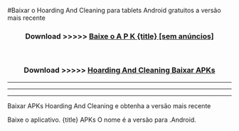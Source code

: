 #Baixar o Hoarding And Cleaning   para tablets Android gratuitos a versão mais recente


<div align="center">
<h3>Download >>>>> <a href="https://pt-web.web.app/?pt= {title}">Baixe o A P K {title} [sem anúncios]</a></h3><br>

<h3>Download >>>>> <a href="https://pt-web.web.app/?pt= {title}">Hoarding And Cleaning  Baixar APKs</a></h3>
</div>

----------------------------------------------------------

----------------------------------------------------------

----------------------------------------------------------

Baixar APKs Hoarding And Cleaning  e obtenha a versão mais recente

Baixe o aplicativo. {title} APKs O nome é a versão para .Android.


